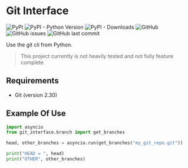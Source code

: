 # Git Interface
![PyPI](https://img.shields.io/pypi/v/git-interface)
![PyPI - Python Version](https://img.shields.io/pypi/pyversions/git-interface)
![PyPI - Downloads](https://img.shields.io/pypi/dm/git-interface)
![GitHub](https://img.shields.io/github/license/enchant97/python-git-interface)
![GitHub issues](https://img.shields.io/github/issues/enchant97/python-git-interface)
![GitHub last commit](https://img.shields.io/github/last-commit/enchant97/python-git-interface)

Use the git cli from Python.

> This project currently is not heavily tested and not fully feature complete

## Requirements
- Git (version 2.30)

## Example Of Use

```python
import asyncio
from git_interface.branch import get_branches

head, other_branches = asyncio.run(get_branches("my_git_repo.git"))

print("HEAD = ", head)
print("OTHER", other_branches)
```
